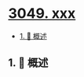# [3049. xxx](https://github.com/Tdahuyou/TNotes.leetcode/tree/main/notes/3049.%20xxx)

<!-- region:toc -->

- [1. 📝 概述](#1--概述)

<!-- endregion:toc -->

## 1. 📝 概述
